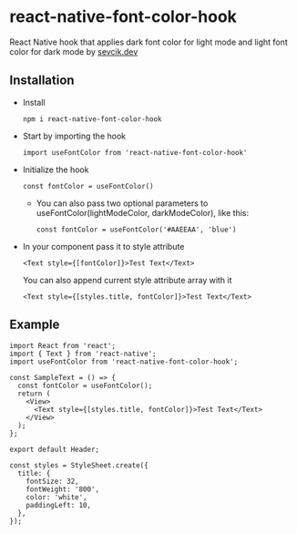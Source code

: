 # react-native-font-color-hook

React Native hook that applies dark font color for light mode and light font color for dark mode by [sevcik.dev](https://sevcik.dev)

## Installation

- Install

  `npm i react-native-font-color-hook`

- Start by importing the hook

  `import useFontColor from 'react-native-font-color-hook'`

- Initialize the hook

  `const fontColor = useFontColor()`

  - You can also pass two optional parameters to useFontColor(lightModeColor, darkModeColor), like this:

    `const fontColor = useFontColor('#AAEEAA', 'blue')`

- In your component pass it to style attribute

  `<Text style={[fontColor]}>Test Text</Text>`

  You can also append current style attribute array with it

  `<Text style={[styles.title, fontColor]}>Test Text</Text>`

## Example

```
import React from 'react';
import { Text } from 'react-native';
import useFontColor from 'react-native-font-color-hook';

const SampleText = () => {
  const fontColor = useFontColor();
  return (
    <View>
      <Text style={[styles.title, fontColor]}>Test Text</Text>
    </View>
  );
};

export default Header;

const styles = StyleSheet.create({
  title: {
    fontSize: 32,
    fontWeight: '800',
    color: 'white',
    paddingLeft: 10,
  },
});
```
